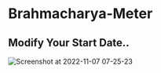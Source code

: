 # Brahmacharya-Meter

## Modify Your Start Date..

![Screenshot at 2022-11-07 07-25-23](https://user-images.githubusercontent.com/77196153/200182044-6f24279c-0a6d-4cd1-a49e-14c33ca8eb67.png)
